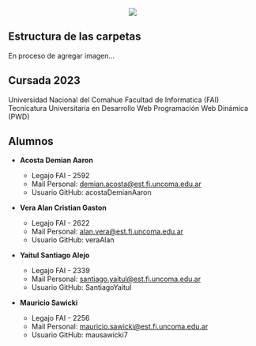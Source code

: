 <p align="center">
  <img src="https://i.postimg.cc/jdMhhYmM/Portada.png" />
</p>

## Estructura de las carpetas

En proceso de agregar imagen...

## Cursada 2023

Universidad Nacional del Comahue
Facultad de Informatica (FAI)
Tecnicatura Universitaria en Desarrollo Web
Programación Web Dinámica (PWD)

## Alumnos

- **Acosta Demian Aaron**

  - Legajo FAI - 2592
  - Mail Personal: demian.acosta@est.fi.uncoma.edu.ar
  - Usuario GitHub: acostaDemianAaron

- **Vera Alan Cristian Gaston**

  - Legajo FAI - 2622
  - Mail Personal: alan.vera@est.fi.uncoma.edu.ar
  - Usuario GitHub: veraAlan

- **Yaitul Santiago Alejo**

  - Legajo FAI - 2339
  - Mail Personal: santiago.yaitul@est.fi.uncoma.edu.ar
  - Usuario GitHub: SantiagoYaitul

- **Mauricio Sawicki**

  - Legajo FAI - 2256
  - Mail Personal: mauricio.sawicki@est.fi.uncoma.edu.ar
  - Usuario GitHub: mausawicki7 
